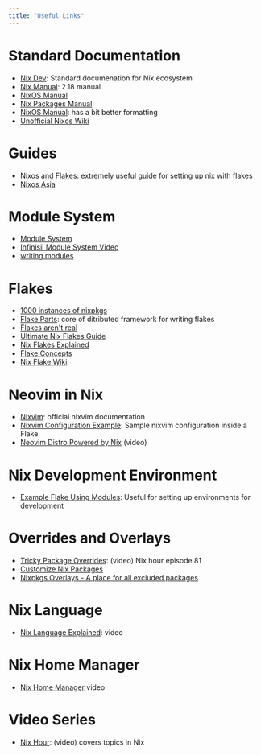 ```yaml
---
title: "Useful Links"
---
```


# Standard Documentation

- [Nix Dev](https://nix.dev/): Standard documenation for Nix ecosystem
- [Nix Manual](https://nix.dev/manual/nix/2.18/): 2.18 manual
- [NixOS Manual](https://nixos.org/manual/nixos/stable/)
- [Nix Packages Manual](https://nixos.org/manual/nixpkgs/stable/)
- [NixOS Manual](https://nixos.org/manual/nixos/stable/): has a bit better formatting
- [Unofficial Nixos Wiki](https://nixos.wiki/wiki/Main_Page)

# Guides

- [Nixos and Flakes](https://nixos-and-flakes.thiscute.world/introduction/): extremely useful guide for setting up nix with flakes
- [Nixos Asia](https://nixos.asia/en/)

# Module System

- [Module System](https://nix.dev/tutorials/module-system/)
- [Infinisil Module System Video](https://infinisil.com/modules.mp4)
- [writing modules](https://nlewo.github.io/nixos-manual-sphinx/development/writing-modules.xml.html#)

# Flakes

- [1000 instances of nixpkgs](https://zimbatm.com/notes/1000-instances-of-nixpkgs)
- [Flake Parts](https://flake.parts/): core of ditributed framework for writing flakes
- [Flakes aren't real](https://jade.fyi/blog/flakes-arent-real/)
- [Ultimate Nix Flakes Guide](https://www.youtube.com/watch?v=JCeYq72Sko0)
- [Nix Flakes Explained](https://www.youtube.com/watch?v=S3VBi6kHw5c)
- [Flake Concepts](https://zero-to-nix.com/concepts/flakes)
- [Nix Flake Wiki](https://nixos.wiki/wiki/Flakes)

# Neovim in Nix

- [Nixvim](https://nix-community.github.io/nixvim/): official nixvim documentation
- [Nixvim Configuration Example](https://github.com/owejow/nixvim-config): Sample nixvim configuration inside a Flake
- [Neovim Distro Powered by Nix](https://www.youtube.com/watch?v=b641h63lqy0) (video)

# Nix Development Environment

- [Example Flake Using Modules](https://github.com/Sapo-Dorado/nix-services): Useful for setting up environments for development

# Overrides and Overlays

- [Tricky Package Overrides](https://www.youtube.com/watch?v=VkkUzggJejo&list=PLyzwHTVJlRc8yjlx4VR4LU5A5O44og9in): (video) Nix hour episode 81
- [Customize Nix Packages](https://www.youtube.com/watch?v=jHb7Pe7x1ZY)
- [Nixpkgs Overlays - A place for all excluded packages](https://www.youtube.com/watch?v=W85mF1zWA2o)

# Nix Language

- [Nix Language Explained](https://www.youtube.com/watch?v=UgrwoAGSPOQ): video

# Nix Home Manager

- [Nix Home Manager](https://www.youtube.com/watch?v=FcC2dzecovw) video

# Video Series

- [Nix Hour](https://www.youtube.com/watch?v=VkkUzggJejo&list=PLyzwHTVJlRc8yjlx4VR4LU5A5O44og9in): (video) covers topics in Nix
